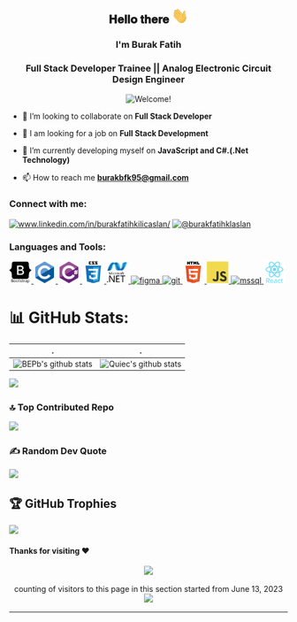 <h2 align="center"> 𝐇𝐞𝐥𝐥𝐨 𝐭𝐡𝐞𝐫𝐞 <img src="https://github.com/ABSphreak/ABSphreak/blob/master/gifs/Hi.gif" width="30px"></h2>
<h3 align="center">I'm Burak Fatih</h3>
<h3 align="center">Full Stack Developer Trainee || Analog Electronic Circuit Design Engineer</h3>

<div align="center" width="50">
<img src="https://camo.githubusercontent.com/e20822b4282c07ffd010cd05f855a6561d3b62358ca9e607e4901288dd748fcb/68747470733a2f2f63646e2e6472696262626c652e636f6d2f75736572732f323133313939332f73637265656e73686f74732f343934383733362f74686f75676874776f726b732d6769665f6472696262626c652e676966" alt="Welcome!" width="300"/>
   <br>
</div>

- 👯 I’m looking to collaborate on **Full Stack Developer**

- 🤝 I am looking for a job on **Full Stack Development**

- 🌱 I’m currently developing myself on **JavaScript and C#.(.Net Technology)**

- 📫 How to reach me ****burakbfk95@gmail.com****

<h3 align="left">Connect with me:</h3>
<p align="left">
<a href="https://www.linkedin.com/in/burakfatihkilicaslan/" target="blank"><img align="center" src="https://raw.githubusercontent.com/rahuldkjain/github-profile-readme-generator/master/src/images/icons/Social/linked-in-alt.svg" alt="www.linkedin.com/in/burakfatihkilicaslan/" height="30" width="40" /></a>
<a href="https://medium.com/@burakfatihklaslan" target="blank"><img align="center" src="https://raw.githubusercontent.com/rahuldkjain/github-profile-readme-generator/master/src/images/icons/Social/medium.svg" alt="@burakfatihklaslan" height="30" width="40" /></a>
</p>

<h3 align="left">Languages and Tools:</h3>
<p align="left"> <a href="https://getbootstrap.com" target="_blank" rel="noreferrer"> <img src="https://raw.githubusercontent.com/devicons/devicon/master/icons/bootstrap/bootstrap-plain-wordmark.svg" alt="bootstrap" width="40" height="40"/> </a> <a href="https://www.cprogramming.com/" target="_blank" rel="noreferrer"> <img src="https://raw.githubusercontent.com/devicons/devicon/master/icons/c/c-original.svg" alt="c" width="40" height="40"/> </a> <a href="https://www.w3schools.com/cs/" target="_blank" rel="noreferrer"> <img src="https://raw.githubusercontent.com/devicons/devicon/master/icons/csharp/csharp-original.svg" alt="csharp" width="40" height="40"/> </a> <a href="https://www.w3schools.com/css/" target="_blank" rel="noreferrer"> <img src="https://raw.githubusercontent.com/devicons/devicon/master/icons/css3/css3-original-wordmark.svg" alt="css3" width="40" height="40"/> </a> <a href="https://dotnet.microsoft.com/" target="_blank" rel="noreferrer"> <img src="https://raw.githubusercontent.com/devicons/devicon/master/icons/dot-net/dot-net-original-wordmark.svg" alt="dotnet" width="40" height="40"/> </a> <a href="https://www.figma.com/" target="_blank" rel="noreferrer"> <img src="https://www.vectorlogo.zone/logos/figma/figma-icon.svg" alt="figma" width="40" height="40"/> </a> <a href="https://git-scm.com/" target="_blank" rel="noreferrer"> <img src="https://www.vectorlogo.zone/logos/git-scm/git-scm-icon.svg" alt="git" width="40" height="40"/> </a> <a href="https://www.w3.org/html/" target="_blank" rel="noreferrer"> <img src="https://raw.githubusercontent.com/devicons/devicon/master/icons/html5/html5-original-wordmark.svg" alt="html5" width="40" height="40"/> </a> <a href="https://developer.mozilla.org/en-US/docs/Web/JavaScript" target="_blank" rel="noreferrer"> <img src="https://raw.githubusercontent.com/devicons/devicon/master/icons/javascript/javascript-original.svg" alt="javascript" width="40" height="40"/> </a> <a href="https://www.microsoft.com/en-us/sql-server" target="_blank" rel="noreferrer"> <img src="https://www.svgrepo.com/show/303229/microsoft-sql-server-logo.svg" alt="mssql" width="40" height="40"/> </a> <a href="https://reactjs.org/" target="_blank" rel="noreferrer"> <img src="https://raw.githubusercontent.com/devicons/devicon/master/icons/react/react-original-wordmark.svg" alt="react" width="40" height="40"/> </a> </p>


# 📊 GitHub Stats:
| .                                                                                                                                       | .                                                                                                                         |
|-----------------------------------------------------------------------------------------------------------------------------------------|---------------------------------------------------------------------------------------------------------------------------|
| ![BEPb's github stats](https://github-readme-stats.vercel.app/api?username=BurakFatihKilicaslan&show_icons=true&theme=dark&include_all_commits=true) | ![Quiec's github stats](https://github-readme-stats.vercel.app/api/top-langs/?username=BurakFatihKilicaslan&theme=dark&layout=compact) |

![](https://github-readme-streak-stats.herokuapp.com/?user=BurakFatihKilicaslan&theme=dark&hide_border=false)<br/>

### 🔝 Top Contributed Repo
![](https://github-contributor-stats.vercel.app/api?username=BurakFatihKilicaslan&limit=5&theme=dark&combine_all_yearly_contributions=true)

### ✍️ Random Dev Quote
![](https://quotes-github-readme.vercel.app/api?type=horizontal&theme=dark)

## 🏆 GitHub Trophies
![](https://github-profile-trophy.vercel.app/?username=BurakFatihKilicaslan&theme=radical&no-frame=false&no-bg=true&margin-w=4)

#### Thanks for visiting :heart:

<p align="center"> 
<img src="https://profile-counter.glitch.me/BurakFatihKilicaslan/count.svg">  

<p align="center"> 
counting of visitors to this page in this section started from June 13, 2023
<a href="https://info.flagcounter.com/PO2G">
   <img src="https://s01.flagcounter.com/map/PO2G/size_l/txt_000000/border_CCCCCC/pageviews_1/viewers_0/flags_0/">

---

